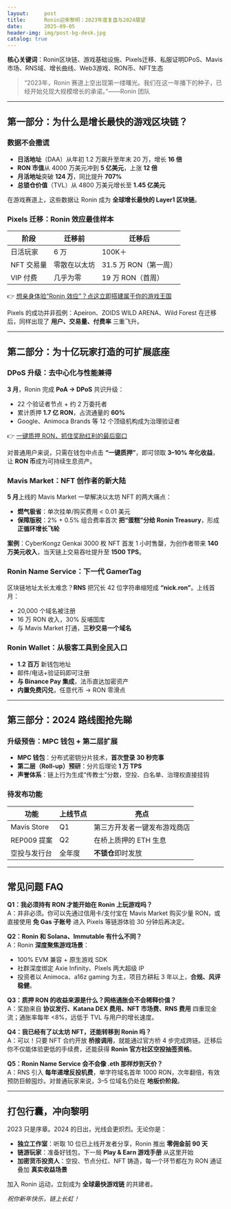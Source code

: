 ```yaml
---
layout:     post
title:      Ronin迎来黎明：2023年度复盘与2024展望
date:       2025-09-05
header-img: img/post-bg-desk.jpg
catalog: true
---
```


**核心关键词**：Ronin区块链、游戏基础设施、Pixels迁移、私服证明DPoS、Mavis市场、RNS域、增长曲线、Web3游戏、RON币、NFT生态

> “2023年，Ronin 赛道上空出现第一缕曙光。我们在这一年播下的种子，已经开始兑现大规模增长的承诺。”——Ronin 团队

---

## 第一部分：为什么是增长最快的游戏区块链？

### 数据不会撒谎

- **日活地址**（DAA）从年初 1.2 万飙升至年末 20 万，增长 **16 倍**
- **RON 市值**从 4000 万美元冲到 **5 亿美元**，上涨 **12 倍**
- **月活地址**突破 **124 万**，同比提升 **707%**
- **总锁仓价值**（TVL）从 4800 万美元增长至 **1.45 亿美元**

在游戏赛道上，这些数据让 Ronin 成为 **全球增长最快的 Layer1 区块链**。

### Pixels 迁移：Ronin 效应最佳样本

| 阶段 | 迁移前 | 迁移后 |
|------|--------|--------|
| 日活玩家 | 6 万 | 100K＋ |
| NFT 交易量 | 零散在以太坊 | 31.5 万 RON（第一周） |
| VIP 付费 | 几乎为零 | 19 万 RON（首周） |

👉 [想亲身体验“Ronin 效应”？点这立即搭建属于你的游戏王国](https://okxdog.com/)

Pixels 的成功并非孤例：Apeiron、ZOIDS WILD ARENA、Wild Forest 在迁移后，同样出现了 **用户、交易量、付费率** 三重飞升。

---

## 第二部分：为十亿玩家打造的可扩展底座

### DPoS 升级：去中心化与性能兼得

**3 月**，Ronin 完成 **PoA → DPoS** 共识升级：

- 22 个验证者节点 + 约 2 万委托者  
- 累计质押 **1.7 亿 RON**，占流通量的 **60%**  
- Google、Animoca Brands 等 12 个顶级机构成为治理验证者  

👉 [一键质押 RON，抓住奖励红利的最后窗口](https://okxdog.com/)

对普通用户来说，只需在钱包中点击 **“一键质押”**，即可领取 **3–10% 年化收益**，让 **RON 币**成为可持续生息资产。

### Mavis Market：NFT 创作者的新大陆

**5 月**上线的 Mavis Market 一举解决以太坊 NFT 的两大痛点：

- **燃气极省**：单次挂单/购买费用 < 0.01 美元  
- **保障版税**：2% + 0.5% 组合费率首次 **把“蛋糕”分给 Ronin Treasury**，形成 **正循环增长飞轮**  

**案例**：CyberKongz Genkai 3000 枚 NFT 首发 1 小时售罄，为创作者带来 **140 万美元收入**，当天链上交易吞吐提升至 **1500 TPS**。

### Ronin Name Service：下一代 GamerTag

区块链地址太长太难念？**RNS** 把冗长 42 位字符串缩短成 **“nick.ron”**。上线首月：

- 20,000 个域名被注册  
- 16 万 RON 收入，30% 反哺国库  
- 与 Mavis Market 打通，**三秒交易一个域名**  

### Ronin Wallet：从极客工具到全民入口

- **1.2 百万** 新钱包地址  
- 邮件/电话+验证码即可注册  
- **与 Binance Pay 集成**，法币直达加密资产  
- **内置免费闪兑**，任意代币 → RON 零滑点  

---

## 第三部分：2024 路线图抢先睇

### 升级预告：MPC 钱包 + 第二层扩展

- **MPC 钱包**：分布式密钥分片技术，**首次登录 30 秒完事**  
- **第二层（Roll-up）预研**：分片后理论 **1 万 TPS**  
- **声誉体系**：链上行为生成“传教士”分数，空投、白名单、治理权直接挂钩  

### 待发布功能

| 功能 | 上线节点 | 亮点 |
|------|----------|------|
| Mavis Store | Q1 | 第三方开发者一键发布游戏商店 |
| REP009 提案 | Q2 | 在桥上质押的 ETH 生息 |
| 空投与发行台 | 全年度 | **不锁仓**即时发放 |

---

## 常见问题 FAQ

**Q1：我必须持有 RON 才能开始在 Ronin 上玩游戏吗？**  
A：并非必须。你可以先通过信用卡/支付宝在 Mavis Market 购买少量 RON，或直接使用 **免 Gas 子账号** 进入 Pixels 等链游体验 30 分钟后再决定。

**Q2：Ronin 和 Solana、Immutable 有什么不同？**  
A：Ronin **深度聚焦游戏场景**：  
- 100% EVM 兼容 + 原生游戏 SDK  
- 社群深度绑定 Axie Infinity、Pixels 两大超级 IP  
- 投资者以 Animoca、a16z gaming 为主，项目方耕耘 3 年以上，**合规、风评稳健**。

**Q3：质押 RON 的收益来源是什么？网络通胀会不会稀释价值？**  
A：奖励来自 **协议发行、Katana DEX 费用、NFT 市场费、RNS 费用** 四重现金流；通胀率每年 <8%，远低于 TVL 与用户的增长速度。

**Q4：我已经有了以太坊 NFT，还能转移到 Ronin 吗？**  
A：可以！只要 NFT 合约开放 **桥接调用**，就能通过官方桥 4 步完成跨链。迁移后你不仅能体验更低的手续费，还能获得 **Ronin 官方社区空投抽签资格**。

**Q5：Ronin Name Service 会不会像 .eth 那样炒到天价？**  
A：RNS 引入 **每年递增反投机费**，单字符域名首年 1000 RON，次年翻倍，有效预防巨鲸囤炒。对普通玩家来说，3–5 位域名仍处在 **地板价阶段**。

---

## 打包行囊，冲向黎明

2023 只是序章。2024 的日出，光线会更炽烈。无论你是：

- **独立工作室**：听取 10 位已上线开发者分享，Ronin 推出 **零佣金前 90 天**  
- **链游玩家**：准备好钱包，下一局 **Play & Earn 游戏手册** 从这里开始  
- **加密货币投资人**：空投、节点分红、NFT 铸造，每一个环节都在为 RON 通证叠加 **真实收益场景**  

加入 Ronin 运动，立刻成为 **全球最快游戏链** 的共建者。  

_祝你新年快乐，链上长虹！_